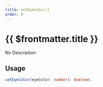 ```yaml
---
title: setEyeColor()
order: 0
---
```


# {{ $frontmatter.title }}

No Description

## Usage

```ts
setEyeColor(eyeColor: number): boolean;
```
